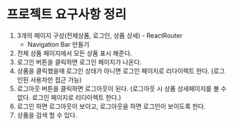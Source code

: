 # 프로젝트 요구사항 정리

1. 3개의 페이지 구성(전체상품, 로그인, 상품 상세) - ReactRouter
   - Navigation Bar 만들기
2. 전체 상품 페이지에서 모든 상품 표시 해준다.
3. 로그인 버튼을 클릭하면 로그인 페이지가 나온다.
4. 상품을 클릭했을때 로그인 상태가 아니면 로그인 페이지로 리다이렉트 한다.
   (로그인된 사용자만 접근 가능)
5. 로그아웃 버튼을 클릭하면 로그아웃이 된다.
   (로그아웃 시 상품 상세페이지를 볼 수 없다. 로그인 페이지로 리다이렉트 한다.)
6. 로그인 하면 로그아웃이 보이고, 로그아웃을 하면 로그인이 보이도록 한다.
7. 상품을 검색 할 수 있다.
